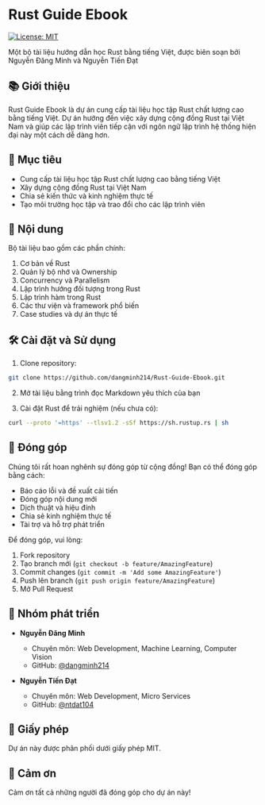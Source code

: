 # Rust Guide Ebook

[![License: MIT](https://img.shields.io/badge/License-MIT-yellow.svg)](https://opensource.org/licenses/MIT)
<!-- [![PRs Welcome](https://img.shields.io/badge/PRs-welcome-brightgreen.svg?style=flat-square)](http://makeapullrequest.com) -->

Một bộ tài liệu hướng dẫn học Rust bằng tiếng Việt, được biên soạn bởi Nguyễn Đăng Minh và Nguyễn Tiến Đạt

## 📚 Giới thiệu

Rust Guide Ebook là dự án cung cấp tài liệu học tập Rust chất lượng cao bằng tiếng Việt. Dự án hướng đến việc xây dựng cộng đồng Rust tại Việt Nam và giúp các lập trình viên tiếp cận với ngôn ngữ lập trình hệ thống hiện đại này một cách dễ dàng hơn.

## 🎯 Mục tiêu

- Cung cấp tài liệu học tập Rust chất lượng cao bằng tiếng Việt
- Xây dựng cộng đồng Rust tại Việt Nam
- Chia sẻ kiến thức và kinh nghiệm thực tế
- Tạo môi trường học tập và trao đổi cho các lập trình viên

## 📖 Nội dung

Bộ tài liệu bao gồm các phần chính:

1. Cơ bản về Rust
2. Quản lý bộ nhớ và Ownership
3. Concurrency và Parallelism
4. Lập trình hướng đối tượng trong Rust
5. Lập trình hàm trong Rust
6. Các thư viện và framework phổ biến
7. Case studies và dự án thực tế

## 🛠️ Cài đặt và Sử dụng

1. Clone repository:
```bash
git clone https://github.com/dangminh214/Rust-Guide-Ebook.git
```

2. Mở tài liệu bằng trình đọc Markdown yêu thích của bạn

3. Cài đặt Rust để trải nghiệm (nếu chưa có):
```bash
curl --proto '=https' --tlsv1.2 -sSf https://sh.rustup.rs | sh
```

## 🤝 Đóng góp

Chúng tôi rất hoan nghênh sự đóng góp từ cộng đồng! Bạn có thể đóng góp bằng cách:

- Báo cáo lỗi và đề xuất cải tiến
- Đóng góp nội dung mới
- Dịch thuật và hiệu đính
- Chia sẻ kinh nghiệm thực tế
- Tài trợ và hỗ trợ phát triển

Để đóng góp, vui lòng:
1. Fork repository
2. Tạo branch mới (`git checkout -b feature/AmazingFeature`)
3. Commit changes (`git commit -m 'Add some AmazingFeature'`)
4. Push lên branch (`git push origin feature/AmazingFeature`)
5. Mở Pull Request

## 👥 Nhóm phát triển

- **Nguyễn Đăng Minh**
  - Chuyên môn: Web Development, Machine Learning, Computer Vision
  - GitHub: [@dangminh214](https://github.com/dangminh214)

- **Nguyễn Tiến Đạt**
  - Chuyên môn: Web Development, Micro Services
  - GitHub: [@ntdat104](https://github.com/ntdat104)

## 📄 Giấy phép

Dự án này được phân phối dưới giấy phép MIT.

## 🙏 Cảm ơn

Cảm ơn tất cả những người đã đóng góp cho dự án này!
